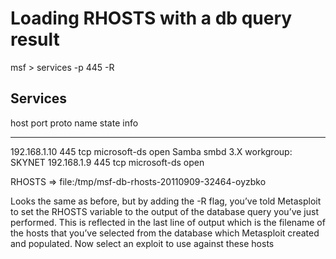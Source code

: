 <!-- TITLE: Msfdb -->
<!-- SUBTITLE: A quick summary of Msfdb -->

# Loading RHOSTS with a db query result
msf > services -p 445 -R

Services
 ------------

host           port  proto  name          state  info
----           ----  -----  ----          -----  ----
192.168.1.10   445   tcp    microsoft-ds  open   Samba smbd 3.X workgroup: SKYNET
192.168.1.9    445   tcp    microsoft-ds  open

 RHOSTS => file:/tmp/msf-db-rhosts-20110909-32464-oyzbko

Looks the same as before, but by adding the -R flag, you’ve told Metasploit to set the RHOSTS variable to the output of the database query you’ve just performed. This is reflected in the last line of output which is the filename of the hosts that you’ve selected from the database which Metasploit created and populated.
Now select an exploit to use against these hosts
